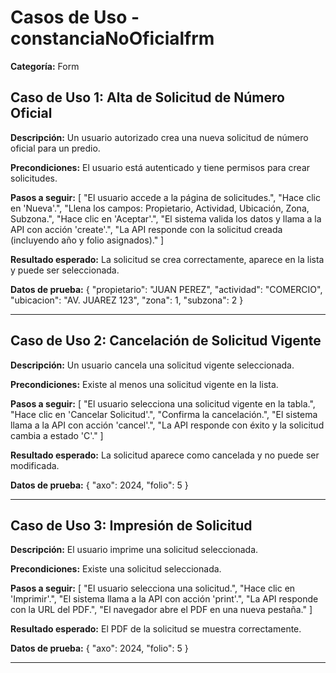 # Casos de Uso - constanciaNoOficialfrm

**Categoría:** Form

## Caso de Uso 1: Alta de Solicitud de Número Oficial

**Descripción:** Un usuario autorizado crea una nueva solicitud de número oficial para un predio.

**Precondiciones:**
El usuario está autenticado y tiene permisos para crear solicitudes.

**Pasos a seguir:**
[
  "El usuario accede a la página de solicitudes.",
  "Hace clic en 'Nueva'.",
  "Llena los campos: Propietario, Actividad, Ubicación, Zona, Subzona.",
  "Hace clic en 'Aceptar'.",
  "El sistema valida los datos y llama a la API con acción 'create'.",
  "La API responde con la solicitud creada (incluyendo año y folio asignados)."
]

**Resultado esperado:**
La solicitud se crea correctamente, aparece en la lista y puede ser seleccionada.

**Datos de prueba:**
{
  "propietario": "JUAN PEREZ",
  "actividad": "COMERCIO",
  "ubicacion": "AV. JUAREZ 123",
  "zona": 1,
  "subzona": 2
}

---

## Caso de Uso 2: Cancelación de Solicitud Vigente

**Descripción:** Un usuario cancela una solicitud vigente seleccionada.

**Precondiciones:**
Existe al menos una solicitud vigente en la lista.

**Pasos a seguir:**
[
  "El usuario selecciona una solicitud vigente en la tabla.",
  "Hace clic en 'Cancelar Solicitud'.",
  "Confirma la cancelación.",
  "El sistema llama a la API con acción 'cancel'.",
  "La API responde con éxito y la solicitud cambia a estado 'C'."
]

**Resultado esperado:**
La solicitud aparece como cancelada y no puede ser modificada.

**Datos de prueba:**
{
  "axo": 2024,
  "folio": 5
}

---

## Caso de Uso 3: Impresión de Solicitud

**Descripción:** El usuario imprime una solicitud seleccionada.

**Precondiciones:**
Existe una solicitud seleccionada.

**Pasos a seguir:**
[
  "El usuario selecciona una solicitud.",
  "Hace clic en 'Imprimir'.",
  "El sistema llama a la API con acción 'print'.",
  "La API responde con la URL del PDF.",
  "El navegador abre el PDF en una nueva pestaña."
]

**Resultado esperado:**
El PDF de la solicitud se muestra correctamente.

**Datos de prueba:**
{
  "axo": 2024,
  "folio": 5
}

---

